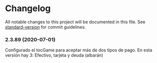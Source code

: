 # Changelog

All notable changes to this project will be documented in this file. See [standard-version](https://github.com/conventional-changelog/standard-version) for commit guidelines.

### 2.3.89 (2020-07-01)

Configurado el tocGame para aceptar más de dos tipos de pago. En esta versión hay 3: Efectivo, tarjeta y deuda (albarán)